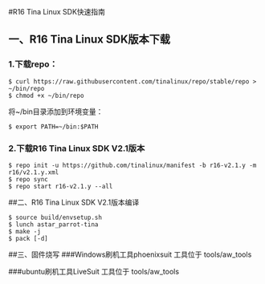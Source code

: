 #R16 Tina Linux SDK快速指南
## 一、R16 Tina Linux SDK版本下载
### 1.下载repo：
```
$ curl https://raw.githubusercontent.com/tinalinux/repo/stable/repo > ~/bin/repo
$ chmod +x ~/bin/repo
```
将~/bin目录添加到环境变量：
```
$ export PATH=~/bin:$PATH
```
### 2.下载R16 Tina Linux SDK V2.1版本
```
$ repo init -u https://github.com/tinalinux/manifest -b r16-v2.1.y -m r16/v2.1.y.xml
$ repo sync
$ repo start r16-v2.1.y --all
```
##二、R16 Tina Linux SDK V2.1版本编译
```
$ source build/envsetup.sh
$ lunch astar_parrot-tina
$ make -j
$ pack [-d]
```
##三、固件烧写
###Windows刷机工具phoenixsuit
工具位于 tools/aw_tools

###ubuntu刷机工具LiveSuit
工具位于 tools/aw_tools
